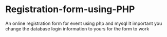 # Registration-form-using-PHP
An online registration form for event using php and mysql
It important you change the database login information to yours for the form to work

